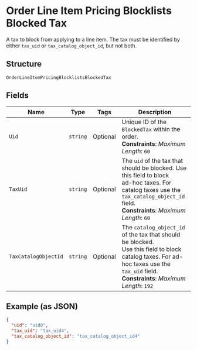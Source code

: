 
# Order Line Item Pricing Blocklists Blocked Tax

A tax to block from applying to a line item. The tax must be
identified by either `tax_uid` or `tax_catalog_object_id`, but not both.

## Structure

`OrderLineItemPricingBlocklistsBlockedTax`

## Fields

| Name | Type | Tags | Description |
|  --- | --- | --- | --- |
| `Uid` | `string` | Optional | Unique ID of the `BlockedTax` within the order.<br>**Constraints**: *Maximum Length*: `60` |
| `TaxUid` | `string` | Optional | The `uid` of the tax that should be blocked. Use this field to block<br>ad-hoc taxes. For catalog taxes use the `tax_catalog_object_id` field.<br>**Constraints**: *Maximum Length*: `60` |
| `TaxCatalogObjectId` | `string` | Optional | The `catalog_object_id` of the tax that should be blocked.<br>Use this field to block catalog taxes. For ad-hoc taxes use the<br>`tax_uid` field.<br>**Constraints**: *Maximum Length*: `192` |

## Example (as JSON)

```json
{
  "uid": "uid0",
  "tax_uid": "tax_uid4",
  "tax_catalog_object_id": "tax_catalog_object_id4"
}
```

